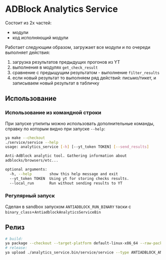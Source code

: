 # ADBlock Analytics Service

Состоит из 2х частей:
* модули
* код исполняющий модули

Работает следующим образом, загружает все модули и по очереди выполняет действия:
1) загрузка результатов предыдущих прогонов из YT
2) выполнения в модулях `get_check_result`
3) сравнение с предыщущим результатом - выполнение `filter_results`
4) если новый результат то выполняем ряд действий: письмо/тикет, и записываем новый результат в табличку


## Использование

### Использование из командной строки
При запуске утилиты можно использовать дополнительные команды, справку по которым видно при запуске `--help`:
```bash
ya make --checkout
./service/service --help
usage: analytics_service [-h] [--yt_token TOKEN] [--send_results]

Anti-AdBlock analytic tool. Gathering information about
adblocks/browsers/etc...

optional arguments:
  -h, --help        show this help message and exit
  --yt_token TOKEN  Using yt for storing checks results.
  --local_run       Run without sending results to YT
```

### Регулярный запуск
Сделан в sandbox запуском `ANTIADBLOCK_RUN_BINARY` таски с `binary_class`=`AntiadblockAnalyticsServiceBin`

## Релиз
```bash
# build:
ya package --checkout --target-platform default-linux-x86_64 --raw-package package.json
# release:
ya upload ./analytics_service.bin/service/service --type ANTIADBLOCK_ANALYTICS_SERVICE_BIN --ttl inf --owner ANTIADBLOCK --attr released=stable --description "antiadblock analytics_service binary"
```
